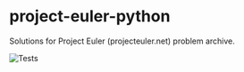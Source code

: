 # project-euler-python

Solutions for Project Euler (projecteuler.net) problem archive.

![Tests](https://github.com/palmer-j/project-euler-python/actions/workflows/tests.yml/badge.svg)
